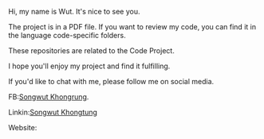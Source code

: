 Hi, my name is Wut. It's nice to see you.

The project is in a PDF file. If you want to review my code, you can find it in the language code-specific folders.

These repositories are related to the Code Project.

I hope you'll enjoy my project and find it fulfilling.

If you'd like to chat with me, please follow me on social media.

FB:[Songwut Khongrung](https://www.facebook.com/profile.php?id=100000845932348).

Linkin:[Songwut Khongtung](https://www.linkedin.com/in/songwut-khongrung/)

Website:


